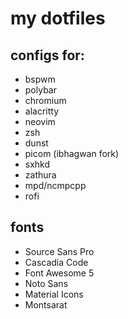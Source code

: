 # my dotfiles

## configs for:

*   bspwm
*   polybar
*   chromium
*   alacritty
*   neovim
*   zsh
*   dunst
*   picom (ibhagwan fork)
*   sxhkd
*   zathura
*   mpd/ncmpcpp
*   rofi

## fonts

*   Source Sans Pro
*   Cascadia Code
*   Font Awesome 5
*   Noto Sans
*   Material Icons
*   Montsarat


